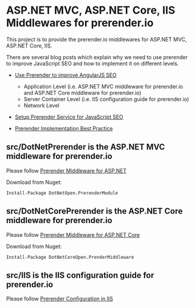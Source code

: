 # ASP.NET MVC, ASP.NET Core, IIS Middlewares for prerender.io
This project is to provide the prerender.io middlewares for ASP.NET MVC, ASP.NET Core, IIS. 

There are several blog posts which explain why we need to use prerender to improve JavaScript SEO and how to implement it on different levels.
* [Use Prerender to improve AngularJS SEO](http://netopensource.com/use-prerender-improve-angularjs-seo/)

  * Application Level (i.e.  ASP.NET MVC middleware for prerender.io and ASP.NET Core middleware for prerender.io)
  * Server Container Level (i.e. IIS configuration guide for prerender.io)
  * Network Level
  
* [Setup Prerender Service for JavaScript SEO](http://netopensource.com/setup-prerender-service-javascript-seo/)

* [Prerender Implementation Best Practice](http://netopensource.com/prerender-implementation-best-practice/)

## src/DotNetPrerender is the ASP.NET MVC middleware for prerender.io

   Please follow [Prerender Middleware for ASP.NET](https://github.com/dingyuliang/prerender-dotnet/wiki/Prerender-Middleware-for-ASP.NET)
   
   Download from Nuget: 
```
Install-Package DotNetOpen.PrerenderModule  
```

## src/DotNetCorePrerender is the ASP.NET Core middleware for prerender.io 

   Please follow [Prerender Middleware for ASP.NET Core](https://github.com/dingyuliang/prerender-dotnet/wiki/Prerender-Middleware-for-ASP.NET-Core)
   
   Download from Nuget: 
```
Install-Package DotNetCoreOpen.PrenderMiddleware  
```

## src/IIS is the IIS configuration guide for prerender.io
   
   Please follow [Prerender Configuration in IIS](https://github.com/dingyuliang/prerender-dotnet/wiki/Prerender-Configuration-in-IIS)

